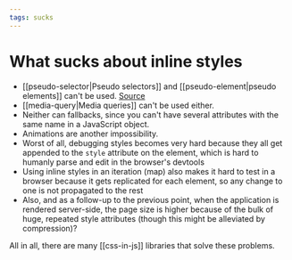 ```yaml
---
tags: sucks
---
```


# What sucks about inline styles
* [[pseudo-selector|Pseudo selectors]] and [[pseudo-element|pseudo elements]] can't be used. [Source](https://stackoverflow.com/a/5293299/15768984)
* [[media-query|Media queries]] can't be used either.
* Neither can fallbacks, since you can't have several attributes with the same name in a JavaScript object.
* Animations are another impossibility.
* Worst of all, debugging styles becomes very hard because they all get appended to the `style` attribute on the element, which is hard to humanly parse and edit in the browser's devtools
* Using inline styles in an iteration (map) also makes it hard to test in a browser because it gets replicated for each element, so any change to one is not propagated to the rest
* Also, and as a follow-up to the previous point, when the application is rendered server-side, the page size is higher because of the bulk of huge, repeated style attributes (though this might be alleviated by compression)?

All in all, there are many [[css-in-js]] libraries that solve these problems.
